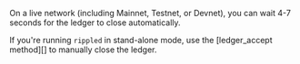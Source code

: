 On a live network (including Mainnet, Testnet, or Devnet), you can wait 4-7 seconds for the ledger to close automatically.

If you're running `rippled` in stand-alone mode, use the [ledger_accept method][] to manually close the ledger.
